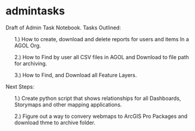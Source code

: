 # admintasks

Draft of Admin Task Notebook. 
Tasks Outlined: 
<ul> 1.) How to create, download and delete reports for users and items In a AGOL Org. </ul>
<ul> 2.) How to  Find by user all CSV files in AGOL and Download to file path for archiving. </ul>
<ul> 3.) How to Find, and Download all Feature Layers. </ul> 

Next Steps: 
<ul> 1.) Create python script that shows relationships for all Dashboards, Storymaps and other mapping applications. </ul> 
<ul> 2.) Figure out a way to convery webmaps to ArcGIS Pro Packages and download thme to archive folder. </ul> 
